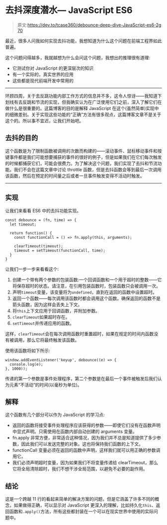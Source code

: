 # 去抖深度潜水— JavaScript ES6

> 原文:[https://dev.to/tcase360/debounce-deep-dive-JavaScript-es6-2g 70](https://dev.to/tcase360/debounce-deep-dive--javascript-es6-2g70)

最近，很多人问我如何实现去抖功能，我想知道为什么这个问题在前端工程界如此普遍。

这个问题问得越多，我就越想为什么会问这个问题，我想出的推理很有道理:

*   它测试你对 JavaScript 的更深层次的知识
*   有一个实际的，真实世界的应用
*   这些都是现代前端开发中常用的

* * *

环顾四周，关于去反跳功能内部工作方式的信息并不多，这令人惊讶——我知道下划线有去反跳和节流的实现，但我确实认为在广泛使用它们之前，深入了解它们在做什么是很重要的。这篇博客的目的是解释 JavaScript 在这个(虽然简单)实现中的细微差别。关于实现这些功能的“正确”方法有很多观点，这篇博客文章不是关于这个的。所以事不宜迟，让我们开始吧。

## [](#purpose-of-debounce)去抖的目的

这个函数是为了限制函数被调用的次数而构建的——滚动事件、鼠标移动事件和按键事件都是我们可能想要捕获的事件的很好的例子，但是如果我们在它们每次触发的时候都捕获它们，可能会很费力。为了解决这个问题，我们实现了去抖和节流功能。我们不会在这篇文章中讨论 throttle 函数，但是去抖函数会等到最后一次调用该函数，然后在预定的时间量之后或者一旦事件触发变得不活动时触发。

* * *

## [](#implementation)实现

让我们来看看 ES6 中的去抖功能实现。

```
const debounce = (fn, time) => {
  let timeout;

  return function() {
    const functionCall = () => fn.apply(this, arguments);

    clearTimeout(timeout);
    timeout = setTimeout(functionCall, time);
  }
} 
```

让我们一步一步来看看这个:

1.  创建一个带有两个参数的包装函数:一个回调函数和一个用于超时的整数——它将保存超时的状态。请注意，在引用包装函数时，包装函数只会被调用一次。
2.  声明`timeout`变量，该变量将为`undefined`，直到在返回的函数中设置超时。
3.  返回一个函数——每次调用该函数时都会调用这个函数。确保返回的函数不是箭头函数，因为这样会丢失上下文。
4.  将`this`上下文应用于回调函数，并附加参数。
5.  `clearTimeout`如果超时存在。
6.  `setTimeout`并传递应用的函数。

这样，`clearTimeout`会在每次调用函数时重置超时，如果在规定的时间内函数没有被调用，那么它将最终触发该函数。

使用该函数将如下所示:

```
window.addEventListener('keyup', debounce((e) => {
  console.log(e);
}, 1000)); 
```

传递的第一个参数是事件处理程序，第二个参数是在最后一个事件被触发后我们认为元素“不活动”的时间(以毫秒为单位)。

## [](#explanation)解释

这个函数有几个部分可以作为 JavaScript 的学习点:

*   返回的函数将接受事件处理程序应该获得的参数——即使它们没有在函数声明中显式声明。只需使用在函数内部自动创建的 arguments 变量。
*   fn.apply 非常方便，非常适合这种情况，因为我们并不总是知道提供了多少参数，因此我们可以发送完整的对象。这也将保持我们函数的上下文。
*   functionCall 变量必须在返回的函数中声明，这样我们就可以用正确的参数调用它。
*   我们必须声明超时变量，因为如果我们不将变量传递给 clearTimeout，那么它将全局清除超时，我们不想干涉全局范围，以避免不必要的副作用。

## [](#conclusion)结论

这是一个跨越 11 行的看起来简单的解决方案的问题，但是它涵盖了许多不同的概念，如果做得正确，可以显示对 JavaScript 更深入的理解，比如持久化`this`、返回函数和`.apply()`方法，所有这些都封装在一个可以在现实世界中使用的实际问题中。